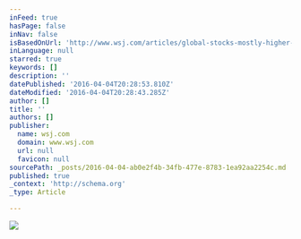 ```yaml
---
inFeed: true
hasPage: false
inNav: false
isBasedOnUrl: 'http://www.wsj.com/articles/global-stocks-mostly-higher-1459324044'
inLanguage: null
starred: true
keywords: []
description: ''
datePublished: '2016-04-04T20:28:53.810Z'
dateModified: '2016-04-04T20:28:43.285Z'
author: []
title: ''
authors: []
publisher:
  name: wsj.com
  domain: www.wsj.com
  url: null
  favicon: null
sourcePath: _posts/2016-04-04-ab0e2f4b-34fb-477e-8783-1ea92aa2254c.md
published: true
_context: 'http://schema.org'
_type: Article

---
```

![](https://si.wsj.net/public/resources/images/BN-NH986_panmkt_M_20160330034233.jpg)